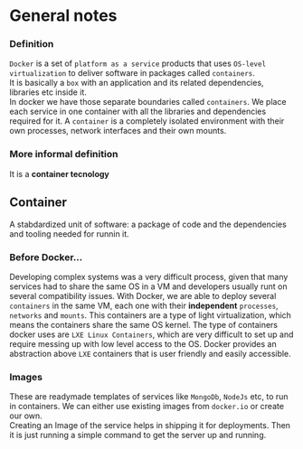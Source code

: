 # General notes


### Definition
`Docker` is a set of `platform as a service` products that uses `OS-level virtualization` to deliver software in packages called `containers`.  
It is basically a `box` with an application and its related dependencies, libraries etc inside it.  
In docker we have those separate boundaries called `containers`. We place each service in one container with all the libraries and dependencies required for it. A `container` is a completely isolated environment with their own processes, network interfaces and their own mounts.

### More informal definition
It is a **container tecnology**

## Container
A stabdardized unit of software: a package of code and the dependencies and tooling needed for runnin it.

### Before Docker...
Developing complex systems was a very difficult process, given that many services had to share the same OS in a VM and developers usually runt on several compatibility issues. With Docker, we are able to deploy several `containers` in the same VM, each one with their **independent** `processes`, `networks` and `mounts`. This containers are a type of light virtualization, which means the containers share the same OS kernel. The type of containers docker uses are `LXE Linux Containers`, which are very difficult to set up and require messing up with low level access to the OS. Docker provides an abstraction above `LXE` containers that is user friendly and easily accessible.

### Images
These are readymade templates of services like `MongoDb`, `NodeJs` etc, to run in containers. We can either use existing images from `docker.io` or create our own.  
Creating an Image of the service helps in shipping it for deployments. Then it is just running a simple command to get the server up and running.  